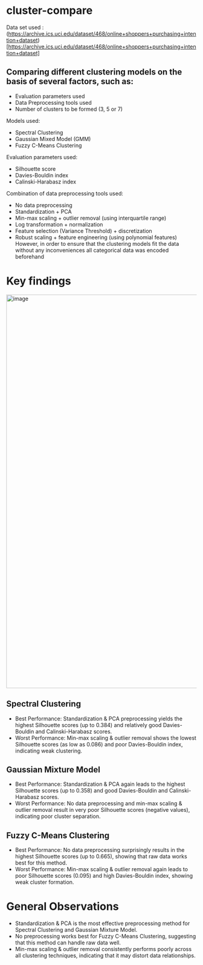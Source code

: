 # cluster-compare

Data set used : (https://archive.ics.uci.edu/dataset/468/online+shoppers+purchasing+intention+dataset)[https://archive.ics.uci.edu/dataset/468/online+shoppers+purchasing+intention+dataset]

## Comparing different clustering models on the basis of several factors, such as: 
- Evaluation parameters used
- Data Preprocessing tools used
- Number of clusters to be formed (3, 5 or 7)

Models used:
- Spectral Clustering
- Gaussian Mixed Model (GMM)
- Fuzzy C-Means Clustering

Evaluation parameters used:
- Silhouette score
- Davies-Bouldin index
- Calinski-Harabasz index

Combination of data preprocessing tools used:
- No data preprocessing
- Standardization + PCA
- Min-max scaling + outlier removal (using interquartile range)
- Log transformation + normalization
- Feature selection (Variance Threshold) + discretization
- Robust scaling + feature engineering (using polynomial features)
However, in order to ensure that the clustering models fit the data without any inconveniences all categorical data was encoded beforehand

# Key findings 

<img width="1040" alt="image" src="https://github.com/user-attachments/assets/8ed9bfba-3fc0-4f61-b204-e78d259fc2af" />


## Spectral Clustering
- Best Performance: Standardization & PCA preprocessing yields the highest Silhouette scores (up to 0.384) and relatively good Davies-Bouldin and Calinski-Harabasz scores.
- Worst Performance: Min-max scaling & outlier removal shows the lowest Silhouette scores (as low as 0.086) and poor Davies-Bouldin index, indicating weak clustering.

## Gaussian Mixture Model
- Best Performance: Standardization & PCA again leads to the highest Silhouette scores (up to 0.358) and good Davies-Bouldin and Calinski-Harabasz scores.
- Worst Performance: No data preprocessing and min-max scaling & outlier removal result in very poor Silhouette scores (negative values), indicating poor cluster separation.

## Fuzzy C-Means Clustering
- Best Performance: No data preprocessing surprisingly results in the highest Silhouette scores (up to 0.665), showing that raw data works best for this method.
- Worst Performance: Min-max scaling & outlier removal again leads to poor Silhouette scores (0.095) and high Davies-Bouldin index, showing weak cluster formation.

# General Observations
- Standardization & PCA is the most effective preprocessing method for Spectral Clustering and Gaussian Mixture Model.
- No preprocessing works best for Fuzzy C-Means Clustering, suggesting that this method can handle raw data well.
- Min-max scaling & outlier removal consistently performs poorly across all clustering techniques, indicating that it may distort data relationships.


